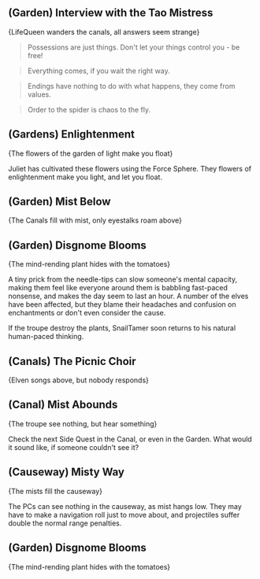 (Garden) Interview with the Tao Mistress
-----
{LifeQueen wanders the canals, all answers seem strange}

> Possessions are just things.  Don't let your things control you - be free!

> Everything comes, if you wait the right way.

> Endings have nothing to do with what happens, they come from values.

> Order to the spider is chaos to the fly.


(Gardens) Enlightenment
-----
{The flowers of the garden of light make you float}

Juliet has cultivated these flowers using the Force Sphere.
They flowers of enlightenment make you light, and let you float.

(Garden) Mist Below
-----
{The Canals fill with mist, only eyestalks roam above}


(Garden) Disgnome Blooms
-----
{The mind-rending plant hides with the tomatoes}

A tiny prick from the needle-tips can slow someone's mental capacity, making them feel like everyone around them is babbling fast-paced nonsense, and makes the day seem to last an hour.
A number of the elves have been affected, but they blame their headaches and confusion on enchantments or don't even consider the cause.

If the troupe destroy the plants, SnailTamer soon returns to his natural human-paced thinking.

(Canals) The Picnic Choir
-----
{Elven songs above, but nobody responds}


(Canal) Mist Abounds
-----
{The troupe see nothing, but hear something}

Check the next Side Quest in the Canal, or even in the Garden.
What would it sound like, if someone couldn't see it?

(Causeway) Misty Way
-----
{The mists fill the causeway}

The PCs can see nothing in the causeway, as mist hangs low.
They may have to make a navigation roll just to move about, and projectiles suffer double the normal range penalties.

(Garden) Disgnome Blooms
-----
{The mind-rending plant hides with the tomatoes}



